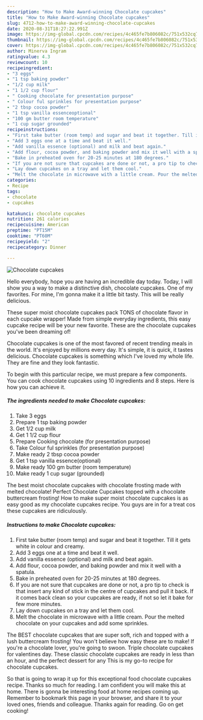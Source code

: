 ```yaml
---
description: "How to Make Award-winning Chocolate cupcakes"
title: "How to Make Award-winning Chocolate cupcakes"
slug: 4712-how-to-make-award-winning-chocolate-cupcakes
date: 2020-08-31T18:27:22.991Z
image: https://img-global.cpcdn.com/recipes/4c465fe7b806082c/751x532cq70/chocolate-cupcakes-recipe-main-photo.jpg
thumbnail: https://img-global.cpcdn.com/recipes/4c465fe7b806082c/751x532cq70/chocolate-cupcakes-recipe-main-photo.jpg
cover: https://img-global.cpcdn.com/recipes/4c465fe7b806082c/751x532cq70/chocolate-cupcakes-recipe-main-photo.jpg
author: Minerva Ingram
ratingvalue: 4.3
reviewcount: 10
recipeingredient:
- "3 eggs"
- "1 tsp baking powder"
- "1/2 cup milk"
- "1 1/2 cup flour"
- " Cooking chocolate for presentation purpose"
- " Colour ful sprinkles for presentation purpose"
- "2 tbsp cocoa powder"
- "1 tsp vanilla essenceoptional"
- "100 gm butter room temperature"
- "1 cup sugar grounded"
recipeinstructions:
- "First take butter (room temp) and sugar and beat it together. Till it gets white in colour and creamy."
- "Add 3 eggs one at a time and beat it well."
- "Add vanilla essence (optional) and milk and beat again."
- "Add flour, cocoa powder, and baking powder and mix it well with a spatula."
- "Bake in preheated oven for 20-25 minutes at 180 degrees."
- "If you are not sure that cupcakes are done or not, a pro tip to check is that insert any kind of stick in the centre of cupcakes and pull it back. If it comes back clean so your cupcakes are ready, if not so let it bake for few more minutes."
- "Lay down cupcakes on a tray and let them cool."
- "Melt the chocolate in microwave with a little cream. Pour the melted chocolate on your cupcakes and add some sprinkles."
categories:
- Recipe
tags:
- chocolate
- cupcakes

katakunci: chocolate cupcakes 
nutrition: 261 calories
recipecuisine: American
preptime: "PT15M"
cooktime: "PT60M"
recipeyield: "2"
recipecategory: Dinner

---
```



![Chocolate cupcakes](https://img-global.cpcdn.com/recipes/4c465fe7b806082c/751x532cq70/chocolate-cupcakes-recipe-main-photo.jpg)

Hello everybody, hope you are having an incredible day today. Today, I will show you a way to make a distinctive dish, chocolate cupcakes. One of my favorites. For mine, I'm gonna make it a little bit tasty. This will be really delicious.

These super moist chocolate cupcakes pack TONS of chocolate flavor in each cupcake wrapper! Made from simple everyday ingredients, this easy cupcake recipe will be your new favorite. These are the chocolate cupcakes you&#39;ve been dreaming of!

Chocolate cupcakes is one of the most favored of recent trending meals in the world. It's enjoyed by millions every day. It's simple, it is quick, it tastes delicious. Chocolate cupcakes is something which I've loved my whole life. They are fine and they look fantastic.


To begin with this particular recipe, we must prepare a few components. You can cook chocolate cupcakes using 10 ingredients and 8 steps. Here is how you can achieve it.

<!--inarticleads1-->

##### The ingredients needed to make Chocolate cupcakes:

1. Take 3 eggs
1. Prepare 1 tsp baking powder
1. Get 1/2 cup milk
1. Get 1 1/2 cup flour
1. Prepare  Cooking chocolate (for presentation purpose)
1. Take  Colour ful sprinkles (for presentation purpose)
1. Make ready 2 tbsp cocoa powder
1. Get 1 tsp vanilla essence(optional)
1. Make ready 100 gm butter (room temperature)
1. Make ready 1 cup sugar (grounded)


The best moist chocolate cupcakes with chocolate frosting made with melted chocolate! Perfect Chocolate Cupcakes topped with a chocolate buttercream frosting! How to make super moist chocolate cupcakes is as easy good as my chocolate cupcakes recipe. You guys are in for a treat cos these cupcakes are ridiculously. 

<!--inarticleads2-->

##### Instructions to make Chocolate cupcakes:

1. First take butter (room temp) and sugar and beat it together. Till it gets white in colour and creamy.
1. Add 3 eggs one at a time and beat it well.
1. Add vanilla essence (optional) and milk and beat again.
1. Add flour, cocoa powder, and baking powder and mix it well with a spatula.
1. Bake in preheated oven for 20-25 minutes at 180 degrees.
1. If you are not sure that cupcakes are done or not, a pro tip to check is that insert any kind of stick in the centre of cupcakes and pull it back. If it comes back clean so your cupcakes are ready, if not so let it bake for few more minutes.
1. Lay down cupcakes on a tray and let them cool.
1. Melt the chocolate in microwave with a little cream. Pour the melted chocolate on your cupcakes and add some sprinkles.


The BEST chocolate cupcakes that are super soft, rich and topped with a lush buttercream frosting! You won&#39;t believe how easy these are to make! If you&#39;re a chocolate lover, you&#39;re going to swoon. Triple chocolate cupcakes for valentines day. These classic chocolate cupcakes are ready in less than an hour, and the perfect dessert for any This is my go-to recipe for chocolate cupcakes. 

So that is going to wrap it up for this exceptional food chocolate cupcakes recipe. Thanks so much for reading. I am confident you will make this at home. There is gonna be interesting food at home recipes coming up. Remember to bookmark this page in your browser, and share it to your loved ones, friends and colleague. Thanks again for reading. Go on get cooking!
